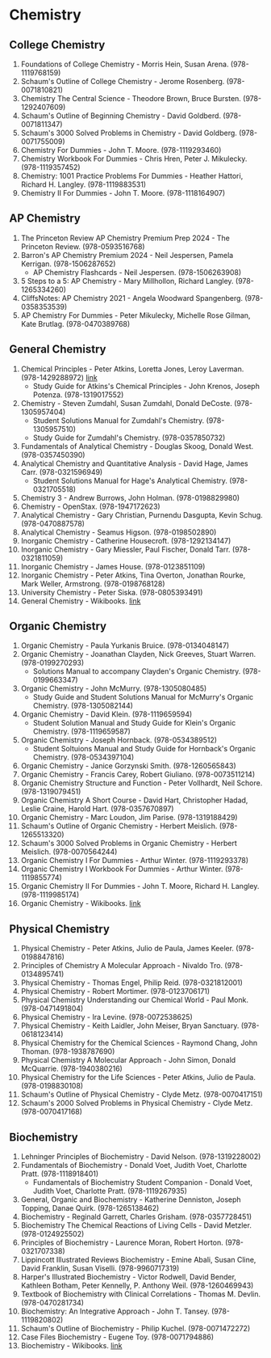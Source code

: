 # Chemistry
## College Chemistry
1. Foundations of College Chemistry - Morris Hein, Susan Arena. (978-1119768159)
2. Schaum's Outline of College Chemistry - Jerome Rosenberg. (978-0071810821)
3. Chemistry The Central Science - Theodore Brown, Bruce Bursten. (978-1292407609)
4. Schaum's Outline of Beginning Chemistry - David Goldberd. (978-0071811347)
5. Schaum's 3000 Solved Problems in Chemistry - David Goldberg. (978-0071755009)
6. Chemistry For Dummies - John T. Moore. (978-1119293460)
7. Chemistry Workbook For Dummies - Chris Hren, Peter J. Mikulecky. (978-1119357452)
8. Chemistry: 1001 Practice Problems For Dummies - Heather Hattori, Richard H. Langley. (978-1119883531)
9. Chemistry II For Dummies - John T. Moore. (978-1118164907)
## AP Chemistry
1. The Princeton Review AP Chemistry Premium Prep 2024 - The Princeton Review. (978-0593516768)
2. Barron's AP Chemistry Premium 2024 - Neil Jespersen, Pamela Kerrigan. (978-1506287652)
    - AP Chemistry Flashcards - Neil Jespersen. (978-1506263908)
3. 5 Steps to a 5: AP Chemistry - Mary Millhollon, Richard Langley. (978-1265334260)
4. CliffsNotes: AP Chemistry 2021 - Angela Woodward Spangenberg. (978-0358353539)
5. AP Chemistry For Dummies - Peter Mikulecky, Michelle Rose Gilman, Kate Brutlag. (978-0470389768)
## General Chemistry
1. Chemical Principles - Peter Atkins, Loretta Jones, Leroy Laverman. (978-1429288972) [link](https://www.amazon.com/s?k=978-1429288972)
    - Study Guide for Atkins's Chemical Principles - John Krenos, Joseph Potenza. (978-1319017552)
2. Chemistry - Steven Zumdahl, Susan Zumdahl, Donald DeCoste. (978-1305957404)
    - Student Solutions Manual for Zumdahl's Chemistry. (978-1305957510)
    - Study Guide for Zumdahl's Chemistry. (978-0357850732)
3. Fundamentals of Analytical Chemistry - Douglas Skoog, Donald West. (978-0357450390)
4. Analytical Chemistry and Quantitative Analysis - David Hage, James Carr. (978-0321596949)
    - Student Solutions Manual for Hage's Analytical Chemistry. (978-0321705518)
5. Chemistry 3 - Andrew Burrows, John Holman. (978-0198829980)
6. Chemistry - OpenStax. (978-1947172623)
7. Analytical Chemistry - Gary Christian, Purnendu Dasgupta, Kevin Schug. (978-0470887578)
8. Analytical Chemistry - Seamus Higson. (978-0198502890)
9. Inorganic Chemistry - Catherine Housecroft. (978-1292134147)
10. Inorganic Chemistry - Gary Miessler, Paul Fischer, Donald Tarr. (978-0321811059)
11. Inorganic Chemistry - James House. (978-0123851109)
12. Inorganic Chemistry - Peter Atkins, Tina Overton, Jonathan Rourke, Mark Weller, Armstrong. (978-0198768128)
13. University Chemistry - Peter Siska. (978-0805393491)
14. General Chemistry - Wikibooks. [link](https://en.wikibooks.org/wiki/General_Chemistry)
## Organic Chemistry
1. Organic Chemistry - Paula Yurkanis Bruice. (978-0134048147)
2. Organic Chemistry - Joanathan Clayden, Nick Greeves, Stuart Warren. (978-0199270293)
    - Solutions Manual to accompany Clayden's Organic Chemistry. (978-0199663347)
3. Organic Chemistry - John McMurry. (978-1305080485)
    - Study Guide and Student Solutions Manual for McMurry's Organic Chemistry. (978-1305082144)
4. Organic Chemistry - David Klein. (978-1119659594)
    - Student Solution Manual and Study Guide for Klein's Organic Chemistry. (978-1119659587)
5. Organic Chemistry - Joseph Hornback. (978-0534389512)
    - Student Soltuions Manual and Study Guide for Hornback's Organic Chemistry. (978-0534397104)
6. Organic Chemistry - Janice Gorzynski Smith. (978-1260565843)
7. Organic Chemistry - Francis Carey, Robert Giuliano. (978-0073511214)
8. Organic Chemistry Structure and Function - Peter Vollhardt, Neil Schore. (978-1319079451)
9. Organic Chemistry A Short Course - David Hart, Christopher Hadad, Leslie Craine, Harold Hart. (978-0357670897)
10. Organic Chemistry - Marc Loudon, Jim Parise. (978-1319188429)
11. Schaum's Outline of Organic Chemistry - Herbert Meislich. (978-1265513320)
12. Schaum's 3000 Solved Problems in Organic Chemistry - Herbert Meislich. (978-0070564244)
13. Organic Chemistry I For Dummies - Arthur Winter. (978-1119293378)
14. Organic Chemistry I Workbook For Dummies - Arthur Winter. (978-1119855774)
15. Organic Chemistry II For Dummies - John T. Moore, Richard H. Langley. (978-1119985174)
16. Organic Chemistry - Wikibooks. [link](https://en.wikibooks.org/wiki/Organic_Chemistry)
## Physical Chemistry
1. Physical Chemistry - Peter Atkins, Julio de Paula, James Keeler. (978-0198847816)
2. Principles of Chemistry A Molecular Approach - Nivaldo Tro. (978-0134895741)
3. Physical Chemistry - Thomas Engel, Philip Reid. (978-0321812001)
4. Physical Chemistry - Robert Mortimer. (978-0123706171)
5. Physical Chemistry Understanding our Chemical World - Paul Monk. (978-0471491804)
6. Physical Chemistry - Ira Levine. (978-0072538625)
7. Physical Chemistry - Keith Laidler, John Meiser, Bryan Sanctuary. (978-0618123414)
8. Physical Chemistry for the Chemical Sciences - Raymond Chang, John Thoman. (978-1938787690)
9. Physical Chemistry A Molecular Approach - John Simon, Donald McQuarrie. (978-1940380216)
10. Physical Chemistry for the Life Sciences - Peter Atkins, Julio de Paula. (978-0198830108)
11. Schaum's Outline of Physical Chemistry - Clyde Metz. (978-0070417151)
12. Schaum's 2000 Solved Problems in Physical Chemistry - Clyde Metz. (978-0070417168)
## Biochemistry
1. Lehninger Principles of Biochemistry - David Nelson. (978-1319228002)
2. Fundamentals of Biochemistry - Donald Voet, Judith Voet, Charlotte Pratt. (978-1118918401)
    - Fundamentals of Biochemistry Student Companion - Donald Voet, Judith Voet, Charlotte Pratt. (978-1119267935)
3. General, Organic and Biochemistry - Katherine Denniston, Joseph Topping, Danae Quirk. (978-1265138462)
4. Biochemistry - Reginald Garrett, Charles Grisham. (978-0357728451)
5. Biochemistry The Chemical Reactions of Living Cells - David Metzler. (978-0124925502)
6. Principles of Biochemistry - Laurence Moran, Robert Horton. (978-0321707338)
7. Lippincott Illustrated Reviews Biochemistry - Emine Abali, Susan Cline, David Franklin, Susan Viselli. (978-9960717319)
8. Harper's Illustrated Biochemistry - Victor Rodwell, David Bender, Kathleen Botham, Peter Kennelly, P. Anthony Weil. (978-1260469943)
9. Textbook of Biochemistry with Clinical Correlations - Thomas M. Devlin. (978-0470281734)
10. Biochemistry: An Integrative Approach - John T. Tansey. (978-1119820802)
11. Schaum's Outline of Biochemistry - Philip Kuchel. (978-0071472272)
12. Case Files Biochemistry - Eugene Toy. (978-0071794886)
13. Biochemistry - Wikibooks. [link](https://en.wikibooks.org/wiki/Biochemistry)
